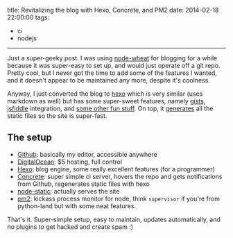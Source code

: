 title: Revitalizing the blog with Hexo, Concrete, and PM2
date: 2014-02-18 22:00:00
tags: 
 - ci
 - nodejs
---

Just a super-geeky post. I was using [node-wheat][1] for blogging for a while because it was super-easy to set up, and would just operate off a git repo. Pretty cool, but I never got the time to add some of the features I wanted, and it doesn't appear to be maintained any more, despite it's coolness.

Anyway, I just converted the blog to [hexo][2] which is very similar (uses markdown as well) but has some super-sweet features, namely [gists][3], [jsfiddle][4] integration, and [some other fun stuff][5]. On top, it [generates][6] all the static files so the site is super-fast.

The setup
---------

 * [Github][7]: basically my editor, accessible anywhere
 * [DigitalOcean][8]: $5 hosting, full control
 * [Hexo][2]: blog engine, some really excellent features (for a programmer)
 * [Concrete][9]: super simple ci server, hovers the repo and gets notifications from Github, regenerates static files with hexo
 * [node-static][10]: actually serves the site
 * [pm2][11]: kickass process monitor for node, think `supervisor` if you're from python-land but with some neat features.

That's it. Super-simple setup, easy to maintain, updates automatically, and no plugins to get hacked and create spam :)

[1]: https://github.com/creationix/wheat
[2]: http://zespia.tw/hexo/
[3]: http://zespia.tw/hexo/docs/tag-plugins.html#gist
[4]: http://zespia.tw/hexo/docs/tag-plugins.html#jsfiddle
[5]: http://zespia.tw/hexo/docs/tag-plugins.html
[6]: http://zespia.tw/hexo/docs/generating.html
[7]: https://github.com/aaronfay/aaronfay-blog
[8]: https://www.digitalocean.com/
[9]: https://github.com/ryankee/concrete
[10]: https://github.com/cloudhead/node-static
[11]: https://github.com/Unitech/pm2
